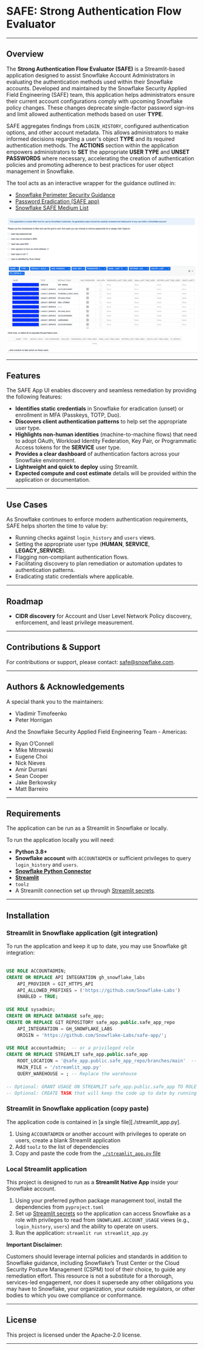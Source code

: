 # SAFE: Strong Authentication Flow Evaluator


-----

## Overview

The **Strong Authentication Flow Evaluator (SAFE)** is a Streamlit-based application designed to assist Snowflake Account Administrators in evaluating the authentication methods used within their Snowflake accounts. Developed and maintained by the Snowflake Security Applied Field Engineering (SAFE) team, this application helps administrators ensure their current account configurations comply with upcoming Snowflake policy changes. These changes deprecate single-factor password sign-ins and limit allowed authentication methods based on user **TYPE**.

SAFE aggregates findings from `LOGIN_HISTORY`, configured authentication options, and other account metadata. This allows administrators to make informed decisions regarding a user's object **TYPE** and its required authentication methods. The **ACTIONS** section within the application empowers administrators to **SET** the appropriate **USER TYPE** and **UNSET PASSWORDS** where necessary, accelerating the creation of authentication policies and promoting adherence to best practices for user object management in Snowflake.

The tool acts as an interactive wrapper for the guidance outlined in:

  * [Snowflake Perimeter Security Guidance](https://docs.snowflake.com/en/user-guide/admin-security-perimeter)
  * [Password Eradication (SAFE app)](https://medium.com/snowflake/password-eradication-2094d4fc5a56)
  * [Snowflake SAFE Medium List](https://medium.com/snowflake/tagged/safe)


![image](.assets/main-ui-screenshot.png)

-----

## Features

The SAFE App UI enables discovery and seamless remediation by providing the following features:

  * **Identifies static credentials** in Snowflake for eradication (unset) or enrollment in MFA (Passkeys, TOTP, Duo).
  * **Discovers client authentication patterns** to help set the appropriate user type.
  * **Highlights non-human identities** (machine-to-machine flows) that need to adopt OAuth, Workload Identity Federation, Key Pair, or Programmatic Access tokens for the **SERVICE** user type.
  * **Provides a clear dashboard** of authentication factors across your Snowflake environment.
  * **Lightweight and quick to deploy** using Streamlit.
  * **Expected compute and cost estimate** details will be provided within the application or documentation.

-----

## Use Cases

As Snowflake continues to enforce modern authentication requirements, SAFE helps shorten the time to value by:

  * Running checks against `login_history` and `users` views.
  * Setting the appropriate user type (**HUMAN**, **SERVICE**, **LEGACY\_SERVICE**).
  * Flagging non-compliant authentication flows.
  * Facilitating discovery to plan remediation or automation updates to authentication patterns.
  * Eradicating static credentials where applicable.

-----

## Roadmap

  * **CIDR discovery** for Account and User Level Network Policy discovery, enforcement, and least privilege measurement.

-----

## Contributions & Support

For contributions or support, please contact: [safe@snowflake.com](mailto:safe@snowflake.com).

-----

## Authors & Acknowledgements

A special thank you to the maintainers:

  * Vladimir Timofeenko
  * Peter Horrigan

And the Snowflake Security Applied Field Engineering Team - Americas:

  * Ryan O’Connell
  * Mike Mitrowski
  * Eugene Choi
  * Nick Nieves
  * Amir Durrani
  * Sean Cooper
  * Jake Berkowsky
  * Matt Barreiro

-----

## Requirements

The application can be run as a Streamlit in Snowflake or locally.

To run the application locally you will need:

- **Python 3.8+**
- **Snowflake account** with `ACCOUNTADMIN` or sufficient privileges to query `login_history` and `users`.
- [**Snowflake Python Connector**](https://docs.snowflake.com/en/developer-guide/python-connector)
- [**Streamlit**](https://streamlit.io/)
- `toolz`
- A Streamlit connection set up through [Streamlit secrets][streamlit-secret-setup].


-----

## Installation

### Streamlit in Snowflake application (git integration)

To run the application and keep it up to date, you may use Snowflake git
integration:

```sql

USE ROLE ACCOUNTADMIN;
CREATE OR REPLACE API INTEGRATION gh_snowflake_labs
    API_PROVIDER = GIT_HTTPS_API
    API_ALLOWED_PREFIXES = ('https://github.com/Snowflake-Labs')
    ENABLED = TRUE;

USE ROLE sysadmin;
CREATE OR REPLACE DATABASE safe_app;
CREATE OR REPLACE GIT REPOSITORY safe_app.public.safe_app_repo
    API_INTEGRATION = GH_SNOWFLAKE_LABS
    ORIGIN = 'https://github.com/Snowflake-Labs/safe-app/';

USE ROLE accountadmin;  -- or a privileged role
CREATE OR REPLACE STREAMLIT safe_app.public.safe_app
    ROOT_LOCATION = '@safe_app.public.safe_app_repo/branches/main'  -- Optional: pin to a specific tagged version by specifying `/tags/vX.Y.Z`
    MAIN_FILE = '/streamlit_app.py'
    QUERY_WAREHOUSE = ; -- Replace the warehouse

-- Optional: GRANT USAGE ON STREAMLIT safe_app.public.safe_app TO ROLE custom_role
-- Optional: CREATE TASK that will keep the code up to date by running ALTER GIT REPOSITORY FETCH: https://docs.snowflake.com/en/developer-guide/git/git-operations#fetch-from-the-remote-git-repository
```

### Streamlit in Snowflake application (copy paste)

The application code is contained in [a single file][./streamlit_app.py].
1. Using `ACCOUNTADMIN` or another account with privileges to operate on users,
   create a blank Streamlit application
2. Add `toolz` to the list of dependencies
3. Copy and paste the code from the [`./streamlit_app.py` file](./streamlit_app.py)


### Local Streamlit application

This project is designed to run as a **Streamlit Native App** inside your Snowflake account.
1. Using your preferred python package management tool, install the dependencies
   from `pyproject.toml`
2. Set up [Streamlit secrets][streamlit-secret-setup] so the application can
   access Snowflake as a role with privileges to read from
   `SNOWFLAKE.ACCOUNT_USAGE` views (e.g., `login_history`, `users`) and the
   ability to operate on users.
3. Run the application: `streamlit run streamlit_app.py`

**Important Disclaimer:**

Customers should leverage internal policies and standards in addition to Snowflake guidance, including Snowflake’s Trust Center or the Cloud Security Posture Management (CSPM) tool of their choice, to guide any remediation effort. This resource is not a substitute for a thorough, services-led engagement, nor does it supersede any other obligations you may have to Snowflake, your organization, your outside regulators, or other bodies to which you owe compliance or conformance.

-----

## License

This project is licensed under the Apache-2.0 license.

-----

[streamlit-secret-setup]: https://docs.streamlit.io/develop/concepts/connections/secrets-management
